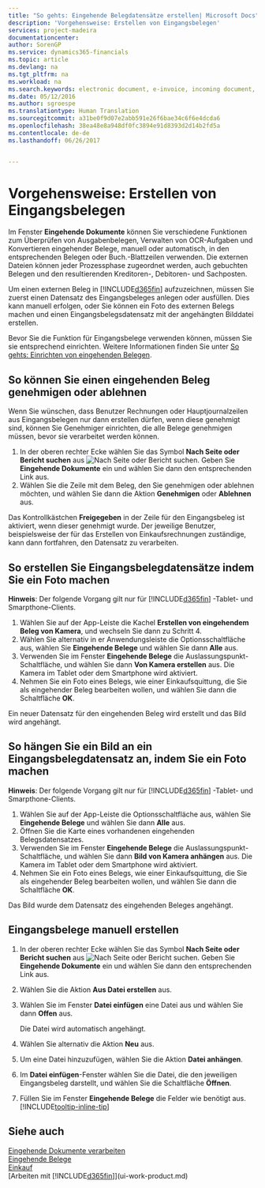 ```yaml
---
title: "So gehts: Eingehende Belegdatensätze erstellen| Microsoft Docs"
description: 'Vorgehensweise: Erstellen von Eingangsbelegen'
services: project-madeira
documentationcenter: 
author: SorenGP
ms.service: dynamics365-financials
ms.topic: article
ms.devlang: na
ms.tgt_pltfrm: na
ms.workload: na
ms.search.keywords: electronic document, e-invoice, incoming document, OCR, ecommerce, document exchange, import invoice
ms.date: 05/12/2016
ms.author: sgroespe
ms.translationtype: Human Translation
ms.sourcegitcommit: a31be0f9d07e2abb591e26f6bae34c6f6e4dcda6
ms.openlocfilehash: 38ea48e8a948df0fc3894e91d8393d2d14b2fd5a
ms.contentlocale: de-de
ms.lasthandoff: 06/26/2017


---
```

# Vorgehensweise: Erstellen von Eingangsbelegen
<a id="how-to-create-incoming-document-records" class="xliff"></a>
Im Fenster **Eingehende Dokumente** können Sie verschiedene Funktionen zum Überprüfen von Ausgabenbelegen, Verwalten von OCR-Aufgaben und Konvertieren eingehender Belege, manuell oder automatisch, in den entsprechenden Belegen oder Buch.-Blattzeilen verwenden. Die externen Dateien können jeder Prozessphase zugeordnet werden, auch gebuchten Belegen und den resultierenden Kreditoren-, Debitoren- und Sachposten.

Um einen externen Beleg in [!INCLUDE[d365fin](includes/d365fin_md.md)] aufzuzeichnen, müssen Sie zuerst einen Datensatz des Eingangsbeleges anlegen oder ausfüllen. Dies kann manuell erfolgen, oder Sie können ein Foto des externen Belegs machen und einen Eingangsbelegsdatensatz mit der angehängten Bilddatei erstellen.

Bevor Sie die Funktion für Eingangsbelege verwenden können, müssen Sie sie entsprechend einrichten. Weitere Informationen finden Sie unter [So gehts: Einrichten von eingehenden Belegen](across-how-setup-income-documents.md).

## So können Sie einen eingehenden Beleg genehmigen oder ablehnen
<a id="to-approve-or-reject-an-incoming-document" class="xliff"></a>
Wenn Sie wünschen, dass Benutzer Rechnungen oder Hauptjournalzeilen aus Eingangsbelegen nur dann erstellen dürfen, wenn diese genehmigt sind, können Sie Genehmiger einrichten, die alle Belege genehmigen müssen, bevor sie verarbeitet werden können.

1. In der oberen rechter Ecke wählen Sie das Symbol **Nach Seite oder Bericht suchen** aus ![Nach Seite oder Bericht suchen](media/ui-search/search_small.png "Nach Seite oder Bericht suchen"). Geben Sie **Eingehende Dokumente** ein und wählen Sie dann den entsprechenden Link aus.
2. Wählen Sie die Zeile mit dem Beleg, den Sie genehmigen oder ablehnen möchten, und wählen Sie dann die Aktion **Genehmigen** oder **Ablehnen** aus.

Das Kontrollkästchen **Freigegeben** in der Zeile für den Eingangsbeleg ist aktiviert, wenn dieser genehmigt wurde. Der jeweilige Benutzer, beispielsweise der für das Erstellen von Einkaufsrechnungen zuständige, kann dann fortfahren, den Datensatz zu verarbeiten.

## So erstellen Sie Eingangsbelegdatensätze indem Sie ein Foto machen
<a id="to-create-an-incoming-document-record-by-taking-a-photo" class="xliff"></a>
**Hinweis**: Der folgende Vorgang gilt nur für [!INCLUDE[d365fin](includes/d365fin_md.md)] -Tablet- und Smarpthone-Clients.

1. Wählen Sie auf der App-Leiste die Kachel **Erstellen von eingehendem Beleg von Kamera**, und wechseln Sie dann zu Schritt 4.
2. Wählen Sie alternativ in er Anwendungsleiste die Optionsschaltfläche aus, wählen Sie **Eingehende Belege** und wählen Sie dann **Alle** aus.
3. Verwenden Sie im Fenster **Eingehende Belege** die Auslassungspunkt-Schaltfläche, und wählen Sie dann **Von Kamera erstellen** aus. Die Kamera im Tablet oder dem Smartphone wird aktiviert.
4. Nehmen Sie ein Foto eines Belegs, wie einer Einkaufsquittung, die Sie als eingehender Beleg bearbeiten wollen, und wählen Sie dann die Schaltfläche **OK**.

Ein neuer Datensatz für den eingehenden Beleg wird erstellt und das Bild wird angehängt.

## So hängen Sie ein Bild an ein Eingangsbelegdatensatz an, indem Sie ein Foto machen
<a id="to-attach-an-image-to-an-incoming-document-record-by-taking-a-photo" class="xliff"></a>
**Hinweis**: Der folgende Vorgang gilt nur für [!INCLUDE[d365fin](includes/d365fin_md.md)] -Tablet- und Smarpthone-Clients.

1. Wählen Sie auf der App-Leiste die Optionsschaltfläche aus, wählen Sie **Eingehende Belege** und wählen Sie dann **Alle** aus.
2. Öffnen Sie die Karte eines vorhandenen eingehenden Belegsdatensatzes.
3. Verwenden Sie im Fenster **Eingehende Belege** die Auslassungspunkt-Schaltfläche, und wählen Sie dann **Bild von Kamera anhängen** aus. Die Kamera im Tablet oder dem Smartphone wird aktiviert.
4. Nehmen Sie ein Foto eines Belegs, wie einer Einkaufsquittung, die Sie als eingehender Beleg bearbeiten wollen, und wählen Sie dann die Schaltfläche **OK**.

Das Bild wurde dem Datensatz des eingehenden Beleges angehängt.

## Eingangsbelege manuell erstellen
<a id="to-create-an-incoming-document-record-manually" class="xliff"></a>
1. In der oberen rechter Ecke wählen Sie das Symbol **Nach Seite oder Bericht suchen** aus ![Nach Seite oder Bericht suchen](media/ui-search/search_small.png "Nach Seite oder Bericht suchen"). Geben Sie **Eingehende Dokumente** ein und wählen Sie dann den entsprechenden Link aus.
2. Wählen Sie die Aktion **Aus Datei erstellen** aus.  
3. Wählen Sie im Fenster **Datei einfügen** eine Datei aus und wählen Sie dann **Offen** aus.

    Die Datei wird automatisch angehängt.
4. Wählen Sie alternativ die Aktion **Neu** aus.
5. Um eine Datei hinzuzufügen, wählen Sie die Aktion **Datei anhängen**.
6. Im **Datei einfügen**-Fenster wählen Sie die Datei, die den jeweiligen Eingangsbeleg darstellt, und wählen Sie die Schaltfläche **Öffnen**.
7. Füllen Sie im Fenster **Eingehende Belege** die Felder wie benötigt aus. [!INCLUDE[tooltip-inline-tip](includes/tooltip-inline-tip_md.md)]

## Siehe auch
<a id="see-also" class="xliff"></a>
[Eingehende Dokumente verarbeiten](across-process-income-documents.md)  
[Eingehende Belege](across-income-documents.md)  
[Einkauf](purchasing-manage-purchasing.md)  
[Arbeiten mit [!INCLUDE[d365fin](includes/d365fin_md.md)]](ui-work-product.md)

